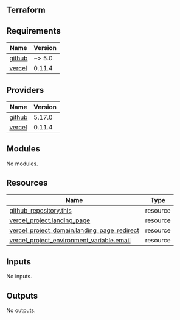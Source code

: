 ## Terraform

<!-- BEGINNING OF PRE-COMMIT-TERRAFORM DOCS HOOK -->
## Requirements

| Name | Version |
|------|---------|
| <a name="requirement_github"></a> [github](#requirement\_github) | ~> 5.0 |
| <a name="requirement_vercel"></a> [vercel](#requirement\_vercel) | 0.11.4 |

## Providers

| Name | Version |
|------|---------|
| <a name="provider_github"></a> [github](#provider\_github) | 5.17.0 |
| <a name="provider_vercel"></a> [vercel](#provider\_vercel) | 0.11.4 |

## Modules

No modules.

## Resources

| Name | Type |
|------|------|
| [github_repository.this](https://registry.terraform.io/providers/integrations/github/latest/docs/resources/repository) | resource |
| [vercel_project.landing_page](https://registry.terraform.io/providers/vercel/vercel/0.11.4/docs/resources/project) | resource |
| [vercel_project_domain.landing_page_redirect](https://registry.terraform.io/providers/vercel/vercel/0.11.4/docs/resources/project_domain) | resource |
| [vercel_project_environment_variable.email](https://registry.terraform.io/providers/vercel/vercel/0.11.4/docs/resources/project_environment_variable) | resource |

## Inputs

No inputs.

## Outputs

No outputs.
<!-- END OF PRE-COMMIT-TERRAFORM DOCS HOOK -->
